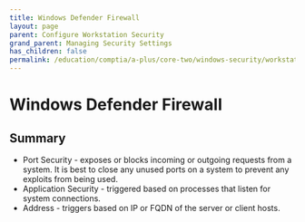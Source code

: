 ```yaml
---
title: Windows Defender Firewall
layout: page
parent: Configure Workstation Security
grand_parent: Managing Security Settings
has_children: false
permalink: /education/comptia/a-plus/core-two/windows-security/workstations/windows-defender-firewall/
---
```


# Windows Defender Firewall

## Summary

- Port Security - exposes or blocks incoming or outgoing requests from a system. It is best to close any unused ports on a system to prevent any exploits from being used.
- Application Security - triggered based on processes that listen for system connections.
- Address - triggers based on IP or FQDN of the server or client hosts.

